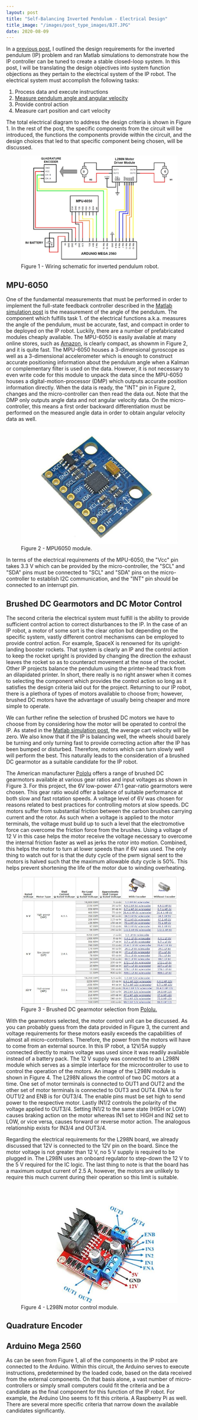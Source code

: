 ```yaml
---
layout: post
title: "Self-Balancing Inverted Pendulum - Electrical Design"
title_image: "/images/post_type_images/BJT.JPG"
date: 2020-08-09
---
```

<p>
In a <a href="https://malcolmhodgins.github.io/projects/2020/08/04/SBIP-Modelling" class="button_EIT">previous post</a>, I outlined the design requirements for the inverted pendulum (IP) problem and ran Matlab simulations to demonstrate how the IP controller can be tuned to create a stable closed-loop system. In this post, I will be translating the design objectives into system function objections as they pertain to the electrical system of the IP robot. The electrical system must accomplish the following tasks:
</p>

<ol>
  <li>Process data and execute instructions</li>
  <li><a href="#mpu6050">Measure pendulum angle and angular velocity</a></li>
  <li>Provide control action</li>
  <li>Measure cart position and cart velocity</li>
</ol>

<p>
The total electrical diagram to address the design criteria is shown in Figure 1. In the rest of the post, the specific components from the circuit will be introduced, the functions the components provide within the circuit, and the design choices that led to that specific component being chosen, will be discussed.
</p>

<figure>
  <img src="/images/sbip_electrical/wiring_schematic.JPG" class="centered">
  <figcaption> Figure 1 - Wiring schematic for inverted pendulum robot.</figcaption>
</figure>

<h2><a id="mpu6050"> MPU-6050 </a></h2>
<p>
One of the fundamental measurements that must be performed in order to implement the full-state feedback controller described in the <a href="https://malcolmhodgins.github.io/projects/2020/08/04/SBIP-Modelling" class="button_EIT">Matlab simulation post</a> is the measurement of the angle of the pendulum. The component which fulfills task 1. of the electrical functions a.k.a. measures the angle of the pendulum, must be accurate, fast, and compact in order to be deployed on the IP robot. Luckily, there are a number of prefabricated modules cheaply available. The MPU-6050 is easily available at many online stores, such as <a href="https://www.amazon.ca/Gikfun-MPU-6050-Accelerometer-Gyroscope-EK1091x3C/dp/B07JPK26X2/ref=sr_1_3?dchild=1&keywords=mpu-6050&qid=1597340164&s=electronics&sr=1-3" class="button_EIT">Amazon</a>, is clearly compact, as shownm in Figure 2, and it is quite fast. The MPU-6050 houses a 3-dimensional gyroscope as well as a 3-dimensional accelerometer which is enough to construct accurate positioning information about the pendulum angle when a Kalman or complementary filter is used on the data. However, it is not necessary to even write code for this module to unpack the data since the MPU-6050 houses a digital-motion-processor (DMP) which outputs accurate position information directly. When the data is ready, the "INT" pin in Figure 2, changes and the micro-controller can then read the data out. Note that the DMP only outputs angle data and not angular velocity data. On the micro-controller, this means a first order backward differentiation must be performed on the measured angle data in order to obtain angular velocity data as well.
</p>

<figure>
  <img src="/images/sbip_electrical/mpu6050.JPG" class="centered">
  <figcaption> Figure 2 - MPU6050 module.</figcaption>
</figure>

<p>
In terms of the electrical requirements of the MPU-6050, the "Vcc" pin takes 3.3 V which can be provided by the micro-controller, the "SCL" and "SDA" pins must be connected to "SCL" and "SDA" pins on the micro-controller to establish I2C communication, and the "INT" pin should be connected to an interrupt pin.
</p>

<h2> Brushed DC Gearmotors and DC Motor Control </h2>
<p>
The second criteria the electrical system must fulfill is the ability to provide sufficient control action to correct disturbances to the IP. In the case of an IP robot, a motor of some sort is the clear option but depending on the specific system, vastly different control mechanisms can be employed to provide control action. For example, SpaceX is renowned for its upright-landing booster rockets. That system is clearly an IP and the control action to keep the rocket upright is provided by changing the direction the exhaust leaves the rocket so as to counteract movement at the nose of the rocket. Other IP projects balance the pendulum using the printer-head track from an dilapidated printer. In short, there really is no right answer when it comes to selecting the component which provides the control action so long as it satisfies the design criteria laid out for the project. Returning to our IP robot, there is a plethora of types of motors available to choose from; however, brushed DC motors have the advantage of usually being cheaper and more simple to operate.
</p>

<p>
We can further refine the selection of brushed DC motors we have to choose from by considering how the motor will be operated to control the IP. As stated in the <a href="https://malcolmhodgins.github.io/projects/2020/08/04/SBIP-Modelling" class="button_EIT">Matlab simulation post</a>, the average cart velocity will be zero. We also know that if the IP is balancing well, the wheels should barely be turning and only turning fast to provide correcting action after the IP has been bumped or disturbed. Therefore, motors which can turn slowly well will perform the best. This naturally leads to the consideration of a brushed DC gearmotor as a suitable candidate for the IP robot.
</p>

<p>
The American manufacturer <a href="https://www.pololu.com/category/115/25d-metal-gearmotors">Pololu</a> offers a range of brushed DC gearmotors available at various gear ratios and input voltages as shown in Figure 3. For this project, the 6V low-power 47:1 gear-ratio gearmotors were chosen. This gear ratio would offer a balance of suitable performance at both slow and fast rotation speeds. A voltage level of 6V was chosen for reasons related to best practices for controlling motors at slow speeds. DC motors suffer from substantial friction between the carbon brushes carrying current and the rotor. As such when a voltage is applied to the motor terminals, the voltage must build up to such a level that the electromotive force can overcome the friction force from the brushes. Using a voltage of 12 V in this case helps the motor receive the voltage necessary to overcome the internal friction faster as well as jerks the rotor into motion. Combined, this helps the motor to turn at lower speeds than if 6V was used. The only thing to watch out for is that the duty cycle of the pwm signal sent to the motors is halved such that the maximum allowable duty cycle is 50%. This helps prevent shortening the life of the motor due to winding overheating.
</p>

<figure>
  <img src="/images/sbip_electrical/gearmotors.JPG" class="centered">
  <figcaption> Figure 3 - Brushed DC gearmotor selection from <a href="https://www.pololu.com/category/115/25d-metal-gearmotors">Pololu.</a></figcaption>
</figure>

<p>
With the gearmotors selected, the motor control unit can be discussed. As you can probably guess from the data provided in Figure 3, the current and voltage requirements for these motors easily exceeds the capabilities of almost all micro-controllers. Therefore, the power from the motors will have to come from an external source. In this IP robot, a 12V/5A supply connected directly to mains voltage was used since it was readily available instead of a battery pack. The 12 V supply was connected to an L298N module which serves as a simple interface for the microcontroller to use to control the operation of the motors. An image of the L298N module is shown in Figure 4. The L298N allows the control of two DC motors at a time. One set of motor terminals is connected to OUT1 and OUT2 and the other set of motor terminals is connected to OUT3 and OUT4. ENA is for OUT1/2 and ENB is for OUT3/4. The enable pins must be set high to send power to the respective motor. Lastly IN1/2 controls the polarity of the voltage applied to OUT3/4. Setting IN1/2 to the same state (HIGH or LOW) causes braking action on the motor whereas IN1 set to HIGH and IN2 set to LOW, or vice versa, causes forward or reverse motor action. The analogous relationship exists for IN3/4 and OUT3/4.
</p>

<p>
Regarding the electrical requirements for the L298N board, we already discussed that 12V is connected to the 12V pin on the board. Since the motor voltage is not greater than 12 V, no 5 V supply is required to be plugged in. The L298N uses an onboard regulator to step-down the 12 V to the 5 V required for the IC logic. The last thing to note is that the board has a maximum output current of 2.5 A, however, the motors are unlikely to require this much current during their operation so this limit is suitable.

<figure>
  <img src="/images/sbip_electrical/L298N.JPG" class="centered">
  </figcaption>Figure 4 - L298N motor control module.</figcaption>
</figure>

<h2> Quadrature Encoder </h2>
<p>

</p>


<h2> Arduino Mega 2560 </h2>
<p>
As can be seen from Figure 1, all of the components in the IP robot are connected to the Arduino. Within this circuit, the Arduino serves to execute instructions, predetermined by the loaded code, based on the data received from the external components. On that basis alone, a vast number of micro-controllers or simply small computers could fit the criteria and be a candidate as the final component for this function of the IP robot. For example, the Arduino Uno seems to fit this criteria. A Raspberry Pi as well. There are several more specific criteria that narrow down the available candidates significantly.
</p>
